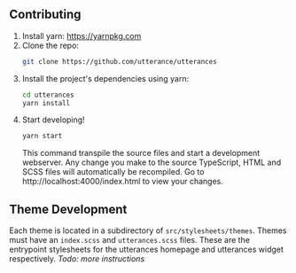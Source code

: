 ## Contributing

1. Install yarn: https://yarnpkg.com
2. Clone the repo:
    ```bash
    git clone https://github.com/utterance/utterances
    ```
3. Install the project's dependencies using yarn:
    ```bash
    cd utterances
    yarn install
    ```
4. Start developing!
    ```bash
    yarn start
    ```
    This command transpile the source files and start a development webserver. Any change you make to the source TypeScript, HTML and SCSS files will automatically be recompiled. Go to http://localhost:4000/index.html to view your changes.

## Theme Development

Each theme is located in a subdirectory of `src/stylesheets/themes`. Themes must have an `index.scss` and `utterances.scss` files. These are the entrypoint stylesheets for the utterances homepage and utterances widget respectively. *Todo: more instructions*